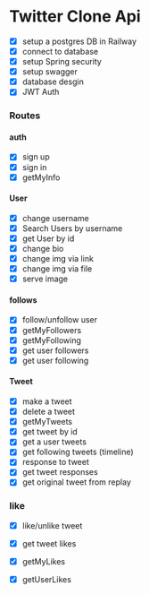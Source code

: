 # Twitter Clone Api
 
  * [x] setup a postgres DB in Railway
  * [x] connect to database
  * [x] setup Spring security 
  * [x] setup swagger
  * [x] database desgin
  * [x] JWT Auth

  ### Routes
#### auth
* [x] sign up
* [x] sign in
* [x] getMyInfo

#### User
* [x] change username
* [x] Search Users by username
* [x] get User by id
* [x] change bio
* [x] change img via link
* [x] change img via file
* [x] serve image

#### follows
* [x] follow/unfollow user
* [x] getMyFollowers
* [x] getMyFollowing
* [x] get user followers
* [x] get user following

#### Tweet
* [x] make a tweet
* [x] delete a tweet
* [x] getMyTweets
* [x] get tweet by id
* [x] get a user tweets
* [x] get following tweets (timeline)
* [x] response to tweet
* [x] get tweet responses
* [x] get original tweet from replay

### like
* [x] like/unlike tweet
* [x] get tweet likes
* [x] getMyLikes
* [x] getUserLikes




    
    
